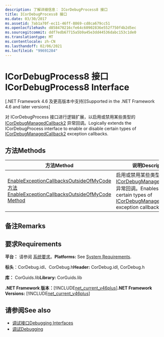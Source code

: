 ```yaml
---
description: 了解详细信息： ICorDebugProcess8 接口
title: ICorDebugProcess8 接口
ms.date: 03/30/2017
ms.assetid: 7ab1a70f-ec11-46ff-8869-cd8ca679cc51
ms.openlocfilehash: d858470216cfe64c60902836e552f750f4b2d5ec
ms.sourcegitcommit: ddf7edb67715a5b9a45e3dd44536dabc153c1de0
ms.translationtype: MT
ms.contentlocale: zh-CN
ms.lasthandoff: 02/06/2021
ms.locfileid: "99691284"
---
```

# <a name="icordebugprocess8-interface"></a><span data-ttu-id="ed91a-103">ICorDebugProcess8 接口</span><span class="sxs-lookup"><span data-stu-id="ed91a-103">ICorDebugProcess8 Interface</span></span>

<span data-ttu-id="ed91a-104">[.NET Framework 4.6 及更高版本中支持]</span><span class="sxs-lookup"><span data-stu-id="ed91a-104">[Supported in the .NET Framework 4.6 and later versions]</span></span>  
  
 <span data-ttu-id="ed91a-105">对 ICorDebugProcess 接口进行逻辑扩展，以启用或禁用某些类型的 [ICorDebugManagedCallback2](icordebugmanagedcallback2-interface.md) 异常回调。</span><span class="sxs-lookup"><span data-stu-id="ed91a-105">Logically extends the ICorDebugProcess interface to enable or disable certain types of [ICorDebugManagedCallback2](icordebugmanagedcallback2-interface.md) exception callbacks.</span></span>  
  
## <a name="methods"></a><span data-ttu-id="ed91a-106">方法</span><span class="sxs-lookup"><span data-stu-id="ed91a-106">Methods</span></span>  
  
|<span data-ttu-id="ed91a-107">方法</span><span class="sxs-lookup"><span data-stu-id="ed91a-107">Method</span></span>|<span data-ttu-id="ed91a-108">说明</span><span class="sxs-lookup"><span data-stu-id="ed91a-108">Description</span></span>|  
|------------|-----------------|  
|[<span data-ttu-id="ed91a-109">EnableExceptionCallbacksOutsideOfMyCode 方法</span><span class="sxs-lookup"><span data-stu-id="ed91a-109">EnableExceptionCallbacksOutsideOfMyCode Method</span></span>](icordebugprocess8-enableexceptioncallbacksoutsideofmycode-method.md)|<span data-ttu-id="ed91a-110">启用或禁用某些类型的 [ICorDebugManagedCallback2](icordebugmanagedcallback2-interface.md) 异常回调。</span><span class="sxs-lookup"><span data-stu-id="ed91a-110">Enables or disables certain types of [ICorDebugManagedCallback2](icordebugmanagedcallback2-interface.md) exception callbacks.</span></span>|  
  
## <a name="remarks"></a><span data-ttu-id="ed91a-111">备注</span><span class="sxs-lookup"><span data-stu-id="ed91a-111">Remarks</span></span>  
  
## <a name="requirements"></a><span data-ttu-id="ed91a-112">要求</span><span class="sxs-lookup"><span data-stu-id="ed91a-112">Requirements</span></span>  

 <span data-ttu-id="ed91a-113">**平台：** 请参阅 [系统要求](../../get-started/system-requirements.md)。</span><span class="sxs-lookup"><span data-stu-id="ed91a-113">**Platforms:** See [System Requirements](../../get-started/system-requirements.md).</span></span>  
  
 <span data-ttu-id="ed91a-114">**标头**：CorDebug.idl、CorDebug.h</span><span class="sxs-lookup"><span data-stu-id="ed91a-114">**Header:** CorDebug.idl, CorDebug.h</span></span>  
  
 <span data-ttu-id="ed91a-115">**库：** CorGuids.lib</span><span class="sxs-lookup"><span data-stu-id="ed91a-115">**Library:** CorGuids.lib</span></span>  
  
 <span data-ttu-id="ed91a-116">**.NET Framework 版本：**[!INCLUDE[net_current_v46plus](../../../../includes/net-current-v46plus-md.md)]</span><span class="sxs-lookup"><span data-stu-id="ed91a-116">**.NET Framework Versions:** [!INCLUDE[net_current_v46plus](../../../../includes/net-current-v46plus-md.md)]</span></span>  
  
## <a name="see-also"></a><span data-ttu-id="ed91a-117">请参阅</span><span class="sxs-lookup"><span data-stu-id="ed91a-117">See also</span></span>

- [<span data-ttu-id="ed91a-118">调试接口</span><span class="sxs-lookup"><span data-stu-id="ed91a-118">Debugging Interfaces</span></span>](debugging-interfaces.md)
- [<span data-ttu-id="ed91a-119">调试</span><span class="sxs-lookup"><span data-stu-id="ed91a-119">Debugging</span></span>](index.md)

